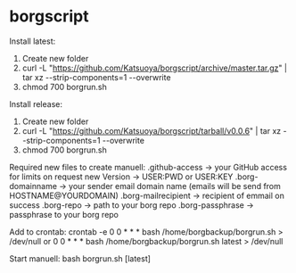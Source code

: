 # borgscript

Install latest:

1) Create new folder
2) curl -L "https://github.com/Katsuoya/borgscript/archive/master.tar.gz" | tar xz --strip-components=1 --overwrite
3) chmod 700 borgrun.sh

Install release:

1) Create new folder
2) curl -L "https://github.com/Katsuoya/borgscript/tarball/v0.0.6" | tar xz --strip-components=1 --overwrite
3) chmod 700 borgrun.sh

Required new files to create manuell:
.github-access -> your GitHub access for limits on request new Version -> USER:PWD or USER:KEY
.borg-domainname -> your sender email domain name (emails will be send from HOSTNAME@YOURDOMAIN)
.borg-mailrecipient -> recipient of emmail on success
.borg-repo -> path to your borg repo
.borg-passphrase -> passphrase to your borg repo

Add to crontab:
crontab -e 
0 0 * * * bash /home/borgbackup/borgrun.sh > /dev/null 
or 
0 0 * * * bash /home/borgbackup/borgrun.sh latest > /dev/null 

Start manuell:
bash borgrun.sh [latest]
